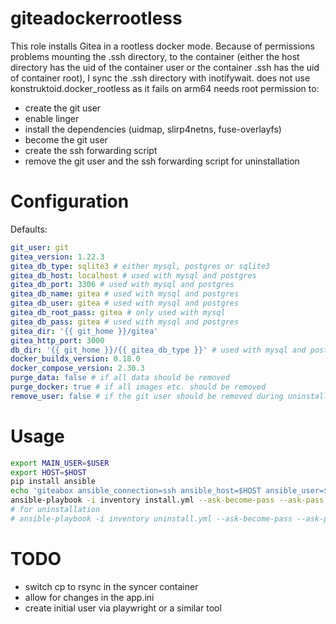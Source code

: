 # giteadockerrootless
This role installs Gitea in a rootless docker mode.
Because of permissions problems mounting the .ssh directory,
to the container (either the host directory has the uid of the container user
or the container .ssh has the uid of container root), I sync the .ssh directory
with inotifywait.
does not use konstruktoid.docker_rootless as it fails on arm64
needs root permission to:
- create the git user
- enable linger
- install the dependencies (uidmap, slirp4netns, fuse-overlayfs)
- become the git user
- create the ssh forwarding script
- remove the git user and the ssh forwarding script for uninstallation

# Configuration
Defaults:
```yaml
git_user: git
gitea_version: 1.22.3
gitea_db_type: sqlite3 # either mysql, postgres or sqlite3
gitea_db_host: localhost # used with mysql and postgres
gitea_db_port: 3306 # used with mysql and postgres
gitea_db_name: gitea # used with mysql and postgres
gitea_db_user: gitea # used with mysql and postgres
gitea_db_root_pass: gitea # only used with mysql
gitea_db_pass: gitea # used with mysql and postgres
gitea_dir: '{{ git_home }}/gitea'
gitea_http_port: 3000
db_dir: '{{ git_home }}/{{ gitea_db_type }}' # used with mysql and postgres
docker_buildx_version: 0.18.0
docker_compose_version: 2.30.3
purge_data: false # if all data should be removed
purge_docker: true # if all images etc. should be removed
remove_user: false # if the git user should be removed during uninstallation. implies purge_data and purge_docker
```

# Usage
```bash
export MAIN_USER=$USER
export HOST=$HOST
pip install ansible
echo 'giteabox ansible_connection=ssh ansible_host=$HOST ansible_user=$MAIN_USER' > inventory
ansible-playbook -i inventory install.yml --ask-become-pass --ask-pass
# for uninstallation
# ansible-playbook -i inventory uninstall.yml --ask-become-pass --ask-pass
```

# TODO
- switch cp to rsync in the syncer container
- allow for changes in the app.ini
- create initial user via playwright or a similar tool
